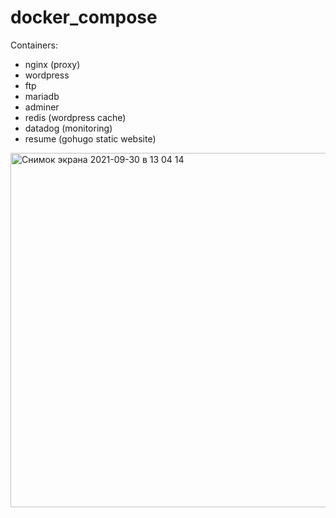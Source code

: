 # docker_compose

Containers:
* nginx (proxy)
* wordpress
* ftp
* mariadb
* adminer
* redis (wordpress cache)
* datadog (monitoring)
* resume (gohugo static website)


<img width="567" alt="Снимок экрана 2021-09-30 в 13 04 14" src="https://user-images.githubusercontent.com/12528718/135435521-6f4ce08e-0fa7-4bd7-a3f1-cfc91ea6e9b6.png">

